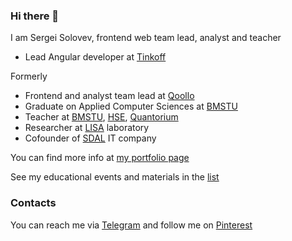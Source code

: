 ### Hi there 👋

I am Sergei Solovev, frontend web team lead, analyst and teacher

- Lead Angular developer at [Tinkoff](https://github.com/Tinkoff)

Formerly 
- Frontend and analyst team lead at [Qoollo](https://github.com/qoollo)
- Graduate on Applied Computer Sciences at [BMSTU](https://bmstu.ru)
- Teacher at [BMSTU](https://bmstu.ru), [HSE](https://hse.ru), [Quantorium](https://roskvantorium.ru/)
- Researcher at [LISA](https://www.researchgate.net/lab/LISA-BMSTU-Laboratory-of-Informatisation-and-Social-Analysis-Roman-Batin) laboratory
- Cofounder of [SDAL](https://sdal.pw/) IT company

You can find more info at [my portfolio page](https://solovevserg.github.io/)

See my educational events and materials in the [list](https://github.com/solovevserg/studies)

### Contacts

You can reach me via [Telegram](https://t.me/sergsol) and follow me on [Pinterest](https://www.pinterest.ru/solovevserg/)

<!--
**solovevserg/solovevserg** is a ✨ _special_ ✨ repository because its `README.md` (this file) appears on your GitHub profile.

Here are some ideas to get you started:

- 🔭 I’m currently working on ...
- 🌱 I’m currently learning ...
- 👯 I’m looking to collaborate on ...
- 🤔 I’m looking for help with ...
- 💬 Ask me about ...
- 📫 How to reach me: ...
- 😄 Pronouns: ...
- ⚡ Fun fact: ...
-->
